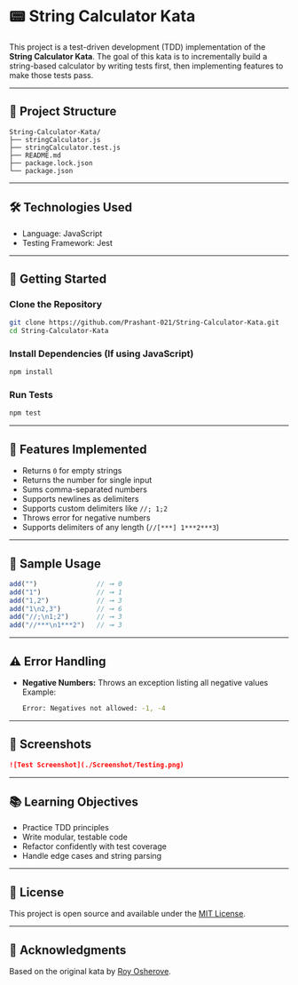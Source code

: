 
# 📟 String Calculator Kata

This project is a test-driven development (TDD) implementation of the **String Calculator Kata**. The goal of this kata is to incrementally build a string-based calculator by writing tests first, then implementing features to make those tests pass.

---

## 📁 Project Structure

```
String-Calculator-Kata/
├── stringCalculator.js 
├── stringCalculator.test.js        
├── README.md
├── package.lock.json
└── package.json
```

---

## 🛠️ Technologies Used

- Language: JavaScript
- Testing Framework: Jest

---

## 🚀 Getting Started

### Clone the Repository
```bash
git clone https://github.com/Prashant-021/String-Calculator-Kata.git
cd String-Calculator-Kata
```

### Install Dependencies (If using JavaScript)
```bash
npm install
```

### Run Tests
```bash
npm test
```

---

## 📌 Features Implemented

- Returns `0` for empty strings
- Returns the number for single input
- Sums comma-separated numbers
- Supports newlines as delimiters
- Supports custom delimiters like `//;
1;2`
- Throws error for negative numbers
- Supports delimiters of any length (`//[***]
1***2***3`)

---

## 🧪 Sample Usage

```js
add("")               // ➞ 0
add("1")              // ➞ 1
add("1,2")            // ➞ 3
add("1\n2,3")         // ➞ 6
add("//;\n1;2")       // ➞ 3
add("//***\n1***2")   // ➞ 3
```

---

## ⚠️ Error Handling

- **Negative Numbers:** Throws an exception listing all negative values  
  Example:
  ```bash
  Error: Negatives not allowed: -1, -4
  ```

---

## 📸 Screenshots

```markdown
![Test Screenshot](./Screenshot/Testing.png)
```

---

## 📚 Learning Objectives

- Practice TDD principles
- Write modular, testable code
- Refactor confidently with test coverage
- Handle edge cases and string parsing

---

## 📄 License

This project is open source and available under the [MIT License](LICENSE).

---

## 🙌 Acknowledgments

Based on the original kata by [Roy Osherove](https://osherove.com/tdd-kata-1).
